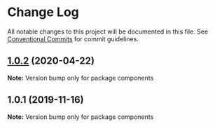# Change Log

All notable changes to this project will be documented in this file.
See [Conventional Commits](https://conventionalcommits.org) for commit guidelines.

## [1.0.2](https://github.com/JulienKode/circleci-monorepo-example/compare/components@1.0.1...components@1.0.2) (2020-04-22)

**Note:** Version bump only for package components





## 1.0.1 (2019-11-16)

**Note:** Version bump only for package components
